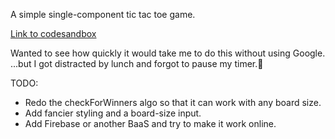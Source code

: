 A simple single-component tic tac toe game.

[Link to codesandbox](https://codesandbox.io/s/github/brendanmc6/TicTacReact)

Wanted to see how quickly it would take me to do this without using Google.
...but I got distracted by lunch and forgot to pause my timer.🤷

TODO:
- Redo the checkForWinners algo so that it can work with any board size.
- Add fancier styling and a board-size input.
- Add Firebase or another BaaS and try to make it work online.